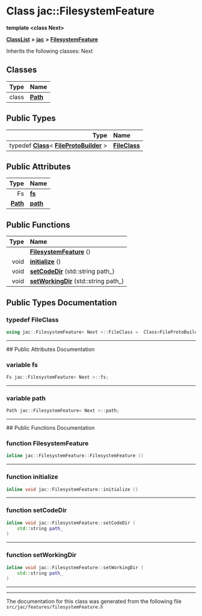 

# Class jac::FilesystemFeature

**template &lt;class Next&gt;**



[**ClassList**](annotated.md) **>** [**jac**](namespacejac.md) **>** [**FilesystemFeature**](classjac_1_1FilesystemFeature.md)








Inherits the following classes: Next












## Classes

| Type | Name |
| ---: | :--- |
| class | [**Path**](classjac_1_1FilesystemFeature_1_1Path.md) <br> |


## Public Types

| Type | Name |
| ---: | :--- |
| typedef [**Class**](classjac_1_1Class.md)&lt; [**FileProtoBuilder**](structjac_1_1FileProtoBuilder.md) &gt; | [**FileClass**](#typedef-fileclass)  <br> |




## Public Attributes

| Type | Name |
| ---: | :--- |
|  Fs | [**fs**](#variable-fs)  <br> |
|  [**Path**](classjac_1_1FilesystemFeature_1_1Path.md) | [**path**](#variable-path)  <br> |
















## Public Functions

| Type | Name |
| ---: | :--- |
|   | [**FilesystemFeature**](#function-filesystemfeature) () <br> |
|  void | [**initialize**](#function-initialize) () <br> |
|  void | [**setCodeDir**](#function-setcodedir) (std::string path\_) <br> |
|  void | [**setWorkingDir**](#function-setworkingdir) (std::string path\_) <br> |




























## Public Types Documentation




### typedef FileClass 

```C++
using jac::FilesystemFeature< Next >::FileClass =  Class<FileProtoBuilder>;
```




<hr>
## Public Attributes Documentation




### variable fs 

```C++
Fs jac::FilesystemFeature< Next >::fs;
```




<hr>



### variable path 

```C++
Path jac::FilesystemFeature< Next >::path;
```




<hr>
## Public Functions Documentation




### function FilesystemFeature 

```C++
inline jac::FilesystemFeature::FilesystemFeature () 
```




<hr>



### function initialize 

```C++
inline void jac::FilesystemFeature::initialize () 
```




<hr>



### function setCodeDir 

```C++
inline void jac::FilesystemFeature::setCodeDir (
    std::string path_
) 
```




<hr>



### function setWorkingDir 

```C++
inline void jac::FilesystemFeature::setWorkingDir (
    std::string path_
) 
```




<hr>

------------------------------
The documentation for this class was generated from the following file `src/jac/features/filesystemFeature.h`

